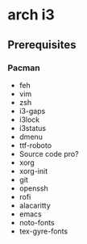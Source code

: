 # arch i3 

## Prerequisites
### Pacman
- feh
- vim
- zsh
- i3-gaps
- i3lock
- i3status
- dmenu
- ttf-roboto
- Source code pro?
- xorg
- xorg-init
- git
- openssh
- rofi
- alacaritty
- emacs
- noto-fonts
- tex-gyre-fonts

